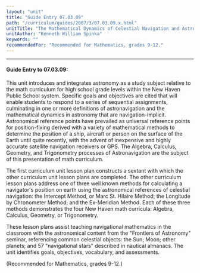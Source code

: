 ```yaml
---
layout: "unit"
title: "Guide Entry 07.03.09"
path: "/curriculum/guides/2007/3/07.03.09.x.html"
unitTitle: "The Mathematical Dynamics of Celestial Navigation and Astronavigation"
unitAuthor: "Kenneth William Spinka"
keywords: ""
recommendedFor: "Recommended for Mathematics, grades 9-12."
---
```

<body>
<hr/>
 <h4>
  Guide Entry to 07.03.09:
 </h4>
 <p>
  This unit introduces and integrates astronomy as a study subject relative to the math curriculum for high school grade levels within the New Haven Public School system. Specific goals and objectives are cited that will enable students to respond to a series of sequential assignments, culminating in one or more definitions of astronavigation and the mathematical dynamics in astronomy that are navigation-implicit. Astronomical reference points have prevailed as universal reference points for position-fixing derived with a variety of mathematical methods to determine the position of a ship, aircraft or person on the surface of the Earth until quite recently, with the advent of inexpensive and highly accurate satellite navigation receivers or GPS. The Algebra, Calculus, Geometry, and Trigonometry processes of Astronavigation are the subject of this presentation of math curriculum.
 </p>
<p>
  The first curriculum unit lesson plan constructs a sextant with which the other curriculum unit lesson plans are completed. The other curriculum lesson plans address one of three well known methods for calculating a navigator's position on earth using the astronomical references of celestial navigation: the Intercept Method, or Marc St. Hilaire Method; the Longitude by Chronometer Method; and the Ex-Meridian Method. Each of these three methods demonstrates the four New Haven math curricula: Algebra, Calculus, Geometry, or Trigonometry.
 </p>
<p>
  These lesson plans assist teaching navigational mathematics in the classroom with the astronomical content from the "Frontiers of Astronomy" seminar, referencing common celestial objects: the Sun; Moon; other planets; and 57 "navigational stars" described in nautical almanacs. The unit identifies goals, objectives, vocabulary, and assessments.
 </p>
<p>
  (Recommended for Mathematics, grades 9-12.)
 </p>

</body>